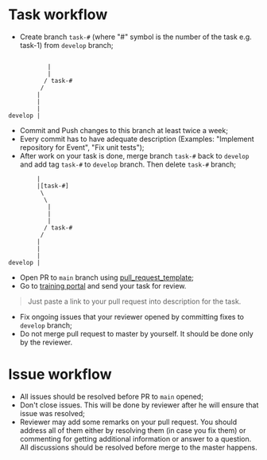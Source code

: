 # Task workflow
* Create branch `task-#` (where "#" symbol is the number of the task e.g. task-1) from `develop` branch;
```

           | 
           |
          / task-#
         /
        |
        |
        |
develop |

```
* Commit and Push changes to this branch at least twice a week;
* Every commit has to have adequate description (Examples: "Implement repository for Event", "Fix unit tests");
* After work on your task is done, merge branch `task-#` back to `develop` and add tag `task-#` to `develop` branch. Then delete `task-#` branch;

```
        |
        |[task-#]
         \
          \
           |       
           | 
           |
          / task-#
         /
        |
        |
        |
develop |

```

* Open PR to `main` branch using [pull_request_template](pull_request_template.md);
* Go to [training portal](https://www.training.by/) and send your task for review.
> Just paste a link to your pull request into description for the task.
* Fix ongoing issues that your reviewer opened by committing fixes to `develop` branch;
* Do not merge pull request to master by yourself. It should be done only by the reviewer.

# Issue workflow
* All issues should be resolved before PR to `main` opened;
* Don't close issues. This will be done by reviewer after he will ensure that issue was resolved;
* Reviewer may add some remarks on your pull request. You should address all of them either by resolving them (in case you fix them) or commenting for getting additional information or answer to a question. All discussions should be resolved before merge to the master happens.

